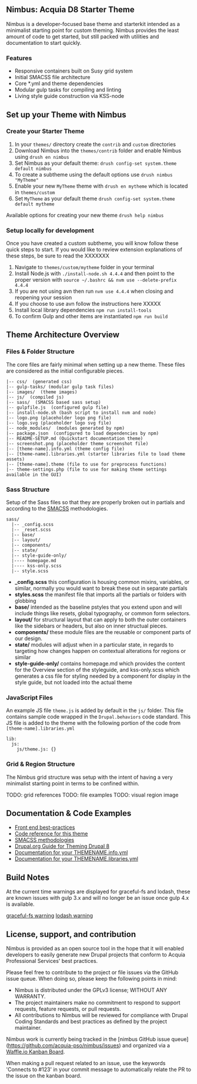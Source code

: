 ## Nimbus: Acquia D8 Starter Theme

Nimbus is a developer-focused base theme and starterkit intended as a minimalist starting point for custom theming. Nimbus provides the least amount of code to get started, but still packed with utilities and documentation to start quickly.

### Features

* Responsive containers built on Susy grid system
* Initial SMACSS file architecture
* Core *.yml and theme dependencies
* Modular gulp tasks for compiling and linting
* Living style guide construction via KSS-node

## Set up your Theme with Nimbus

### Create your Starter Theme

1. In your `themes/` directory create the `contrib` and `custom` directories
2. Download Nimbus into the `themes/contrib` folder and enable Nimbus using `drush en nimbus`
3. Set Nimbus as your default theme: `drush config-set system.theme default nimbus`
4. To create a subtheme using the default options use `drush nimbus "MyTheme"`
5. Enable your new `MyTheme` theme with `drush en mytheme` which is located in `themes/custom`
6. Set `MyTheme` as your default theme `drush config-set system.theme default mytheme`

Available options for creating your new theme `drush help nimbus`

### Setup locally for development

Once you have created a custom subtheme, you will know follow these quick steps to start. If you would like to review extension explanations of these steps, be sure to read the XXXXXXX

1. Navigate to `themes/custom/mytheme` folder in your terminal
2. Install Node.js with `./install-node.sh 4.4.4` and then point to the proper version with `source ~/.bashrc && nvm use --delete-prefix 4.4.4` 
3. If you are not using avn then run `nvm use 4.4.4` when closing and reopening your session
4. If you choose to use avn follow the instructions here XXXXX
5. Install local library dependencies `npm run install-tools`
6. To confirm Gulp and other items are instantiated `npm run build`


## Theme Architecture Overview

### Files & Folder Structure

The core files are fairly minimal when setting up a new theme. These files are considered as the initial configurable pieces. 

```
|-- css/  (generated css) 
|-- gulp-tasks/ (modular gulp task files)
|-- images/  (theme images)
|-- js/  (compiled js)
|-- sass/  (SMACSS based sass setup)
|-- gulpfile.js  (configured gulp file) 
|-- install-node.sh (bash script to install nvm and node)
|-- logo.png (placeholder logo png file)
|-- logo.svg (placeholder logo svg file)
|-- node_modules/  (modules generated by npm)
|-- package.json  (configured to load dependencies by npm)
|-- README-SETUP.md (Quickstart documentation theme)
|-- screenshot.png (placeholder theme screenshot file)
|-- [theme-name].info.yml (theme config file)
|-- [theme-name].libraries.yml (starter libraries file to load theme assets)
|-- [theme-name].theme (file to use for preprocess functions)
|-- theme-settings.php (file to use for making theme settings available in the GUI)

```


### Sass Structure

Setup of the Sass files so that they are properly broken out in partials and according to the [SMACSS](https://smacss.com/) methodologies.

```
sass/
  |-- _config.scss
  |-- _reset.scss
  |-- base/
  |-- layout/
  |-- components/
  |-- state/
  |-- style-guide-only/
  |---- homepage.md
  |---- kss-only.scss
  |-- style.scss
```

* **_config.scss** this configuration is housing common mixins, variables, or similar, normally you would want to break these out in separate partials
* **styles.scss**  the manifest file that imports all the partials or folders with globbing 
* **base/** intended as the baseline pstyles that you extend upon and will include things like resets, global typography, or common form selectors.
* **layout/**  for structural layout that can apply to both the outer containers like the sidebars or headers, but also on inner structual pieces.
* **components/** these module files are the reusable or component parts of our design.
* **state/** modules will adjust when in a particular state, in regards to targeting how changes happen on contextual alterations for regions or similar  
* **style-guide-only/** contains homepage.md which provides the content for the Overview section of the styleguide, and kss-only.scss which generates a css file for styling needed by a component for display in the style guide, but not loaded into the actual theme  


### JavaScript Files

An example JS file `theme.js` is added by default in the `js/` folder. This file contains sample code wrapped in the `Drupal.behaviors` code standard. This JS file is added to the theme with the following portion of the code from `[theme-name].libraries.yml`

```
lib:
  js:
    js/theme.js: {}
```

### Grid & Region Structure

The Nimbus grid structure was setup with the intent of having a very minimalist starting point in terms to be confined within. 

TODO: grid references
TODO: file examples
TODO: visual region image 


## Documentation & Code Examples


* [Front end best-practices](_theming-guide/front-end.md)
* [Code reference for this theme](_theming-guide/preprocessing.md)
* [SMACSS methodologies](https://smacss.com/) 
* [Drupal.org Guide for Theming Drupal 8](https://www.drupal.org/theme-guide/8) 
* [Documentation for your THEMENAME.info.yml](https://www.drupal.org/node/2349827)
* [Documentation for your THEMENAME.libraries.yml](https://www.drupal.org/theme-guide/8/assets)

## Build Notes

At the current time warnings are displayed for graceful-fs and lodash, these are known issues with gulp 3.x and will no longer be an issue once gulp 4.x is available.

[graceful-fs warning](https://github.com/gulpjs/gulp/issues/1571)
[lodash warning](https://github.com/gulpjs/gulp/issues/1485)

## License, support, and contribution

Nimbus is provided as an open source tool in the hope that it will enabled
developers to easily generate new Drupal projects that conform to Acquia 
Professional Services' best practices.

Please feel free to contribute to the project or file issues via the GitHub 
issue queue. When doing so, please keep the following points in mind:
 
* Nimbus is distributed under the GPLv3 license; WITHOUT ANY WARRANTY.
* The project maintainers make no commitment to respond to support requests, 
  feature requests, or pull requests.
* All contributions to Nimbus will be reviewed for compliance with Drupal Coding
  Standards and best practices as defined by the project maintainer.

Nimbus work is currently being tracked in the [nimbus GitHub issue queue]
(https://github.com/acquia-pso/nimbus/issues) and organized via a
[Waffle.io Kanban Board](https://waffle.io/acquia-pso/nimbus).

When making a pull request related to an issue, use the keywords 'Connects to #123' in your commit message to automatically relate the PR to the issue on the kanban board.
